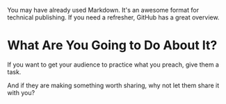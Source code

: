 <!--
{
"name": "my-outlearn-module",
"version" : "0.1",
"title" : "My Outlearn Module",
"description" : "This module will grow to be the best module ever",
"homepage" : "https://github.com/outlearn-content/outlearn-modules",
"freshnessDate" : 2015-05-18,
"license" : "CC BY 4.0"
}
-->

<!-- @section, "title": "How to Use Markdown" -->

You may have already used Markdown. It's an awesome format for technical publishing. If you need a refresher, GitHub has a great overview.

<!-- @link, "url" : "https://help.github.com/articles/markdown-basics/", "task": "I know enough about Markdown." -->



<!-- @section -->

# What Are You Going to Do About It?

If you want to get your audience to practice what you preach, give them a task.

<!-- @task, "content" : "Don't just stand there, do something!"-->

And if they are making something worth sharing, why not let them share it with you?

<!-- @task, "content" : "Write a haiku about your favorite compiler", "deliverable" : "Post your poem here."-->
